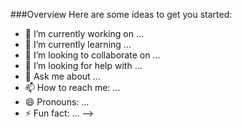 ###Overview
Here are some ideas to get you started:

- 🔭 I’m currently working on ...
- 🌱 I’m currently learning ...
- 👯 I’m looking to collaborate on ...
- 🤔 I’m looking for help with ...
- 💬 Ask me about ...
- 📫 How to reach me: ...
- 😄 Pronouns: ...
- ⚡ Fun fact: ...
-->
<!--
**shajadanirob/shajadanirob** is a ✨ _special_ ✨ repository because its `README.md` (this file) appears on your GitHub profile.


